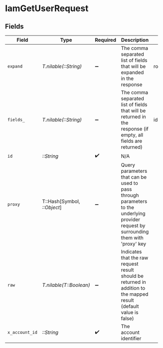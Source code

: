 # IamGetUserRequest


## Fields

| Field                                                                                                                                                                                                      | Type                                                                                                                                                                                                       | Required                                                                                                                                                                                                   | Description                                                                                                                                                                                                | Example                                                                                                                                                                                                    |
| ---------------------------------------------------------------------------------------------------------------------------------------------------------------------------------------------------------- | ---------------------------------------------------------------------------------------------------------------------------------------------------------------------------------------------------------- | ---------------------------------------------------------------------------------------------------------------------------------------------------------------------------------------------------------- | ---------------------------------------------------------------------------------------------------------------------------------------------------------------------------------------------------------- | ---------------------------------------------------------------------------------------------------------------------------------------------------------------------------------------------------------- |
| `expand`                                                                                                                                                                                                   | *T.nilable(::String)*                                                                                                                                                                                      | :heavy_minus_sign:                                                                                                                                                                                         | The comma separated list of fields that will be expanded in the response                                                                                                                                   | roles,groups                                                                                                                                                                                               |
| `fields_`                                                                                                                                                                                                  | *T.nilable(::String)*                                                                                                                                                                                      | :heavy_minus_sign:                                                                                                                                                                                         | The comma separated list of fields that will be returned in the response (if empty, all fields are returned)                                                                                               | id,remote_id,first_name,last_name,name,primary_email_address,username,roles,groups,status,avatar,is_bot_user,last_active_at,last_login_at,created_at,updated_at,multi_factor_enabled,unified_custom_fields |
| `id`                                                                                                                                                                                                       | *::String*                                                                                                                                                                                                 | :heavy_check_mark:                                                                                                                                                                                         | N/A                                                                                                                                                                                                        |                                                                                                                                                                                                            |
| `proxy`                                                                                                                                                                                                    | T::Hash[Symbol, *::Object*]                                                                                                                                                                                | :heavy_minus_sign:                                                                                                                                                                                         | Query parameters that can be used to pass through parameters to the underlying provider request by surrounding them with 'proxy' key                                                                       |                                                                                                                                                                                                            |
| `raw`                                                                                                                                                                                                      | *T.nilable(T::Boolean)*                                                                                                                                                                                    | :heavy_minus_sign:                                                                                                                                                                                         | Indicates that the raw request result should be returned in addition to the mapped result (default value is false)                                                                                         |                                                                                                                                                                                                            |
| `x_account_id`                                                                                                                                                                                             | *::String*                                                                                                                                                                                                 | :heavy_check_mark:                                                                                                                                                                                         | The account identifier                                                                                                                                                                                     |                                                                                                                                                                                                            |